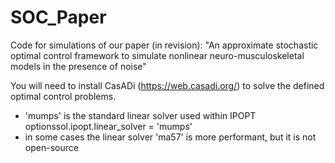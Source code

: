 # SOC_Paper
Code for simulations of our paper (in revision): "An approximate stochastic optimal control framework to simulate nonlinear neuro-musculoskeletal models in the presence of noise"


You will need to install CasADi (https://web.casadi.org/) to solve the defined optimal control problems.
 - 'mumps' is the standard linear solver used within IPOPT optionssol.ipopt.linear_solver = 'mumps'
 - in some cases the linear solver 'ma57' is more performant, but it is not open-source
